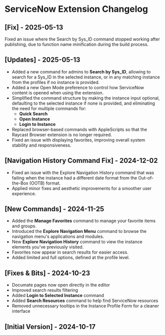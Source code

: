 # ServiceNow Extension Changelog

## [Fix] - 2025-05-13

Fixed an issue where the Search by Sys_ID command stopped working after publishing, due to function name minification during the build process.

## [Updates] - 2025-05-13

- Added a new command for admins to **Search by Sys_ID**, allowing to search for a Sys_ID in the selected instance, or in any matching instance from the profiles if no instance is provided.
- Added a new Open Mode preference to control how ServiceNow content is opened when using the extension.
- Simplified the command structure by making the instance input optional, defaulting to the selected instance if none is provided, and eliminating the need for multiple commands for:
  - **Quick Search**
  - **Open Instance**
  - **Login to Instance**
- Replaced browser-based commands with AppleScripts so that the Raycast Browser extension is no longer required.
- Fixed an issue with displaying favorites, improving overall system stability and responsiveness.

## [Navigation History Command Fix] - 2024-12-02

- Fixed an issue with the Explore Navigation History command that was failing when the instance had a different date format from the Out-of-the-Box (OOTB) format.
- Applied minor fixes and aesthetic improvements for a smoother user experience.

## [New Commands] - 2024-11-25

- Added the **Manage Favorites** command to manage your favorite items and groups.
- Introduced the **Explore Navigation Menu** command to browse the navigation menu's applications and modules.
- New **Explore Navigation History** command to view the instance elements you've previously visited.
- Favorites now appear in search results for easier access.
- Added limited and full options, defined at the profile level.

## [Fixes & Bits] - 2024-10-23

- Documate pages now open directly in the editor
- Improved search results filtering
- Added **Login to Selected Instance** command
- Added **Search Resources** command to help find ServiceNow resources
- Removed unnecessary tooltips in the Instance Profile Form for a cleaner interface

## [Initial Version] - 2024-10-17
